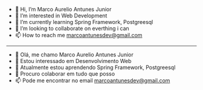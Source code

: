 - 👋 Hi, I’m Marco Aurelio Antunes Junior
- 👀 I’m interested in Web Development
- 🌱 I’m currently learning Spring Framework, Postgreesql
- 💞️ I’m looking to collaborate on everthing i can
- 📫 How to reach me marcoantunesdev@gmail.com

-----------------------------------------------------

- 👋 Olá, me chamo Marco Aurelio Antunes Junior
- 👀 Estou interessado em Desenvolvimento Web
- 🌱 Atualmente estou aprendendo Spring Framework, Postgreesql
- 💞️ Procuro colaborar em tudo que posso
- 📫 Pode me encontrar no email marcoantunesdev@gmail.com

<!---
MarcoAntunes37/MarcoAntunes37 is a ✨ special ✨ repository because its `README.md` (this file) appears on your GitHub profile.
You can click the Preview link to take a look at your changes.
--->
